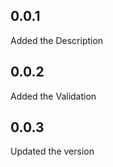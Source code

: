 ## 0.0.1

Added the Description

## 0.0.2
 
 Added the Validation


## 0.0.3
 
 Updated the version

